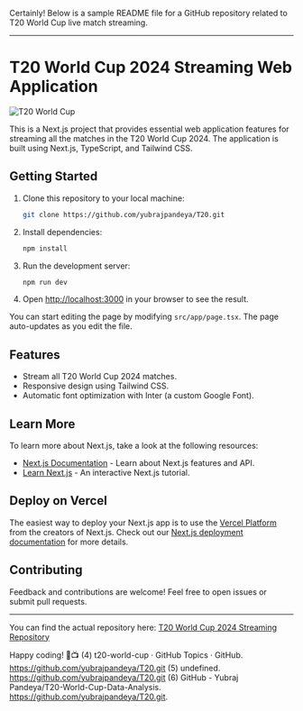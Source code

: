 Certainly! Below is a sample README file for a GitHub repository related to T20 World Cup live match streaming.

---

# T20 World Cup 2024 Streaming Web Application

![T20 World Cup](https://i.pinimg.com/originals/20/80/ba/2080ba41145ec3d94c4ccd354e18c476.png)

This is a Next.js project that provides essential web application features for streaming all the matches in the T20 World Cup 2024. The application is built using Next.js, TypeScript, and Tailwind CSS.

## Getting Started

1. Clone this repository to your local machine:

   ```bash
   git clone https://github.com/yubrajpandeya/T20.git
   ```

2. Install dependencies:

   ```bash
   npm install
   ```

3. Run the development server:

   ```bash
   npm run dev
   ```

4. Open [http://localhost:3000](http://localhost:3000) in your browser to see the result.

You can start editing the page by modifying `src/app/page.tsx`. The page auto-updates as you edit the file.

## Features

- Stream all T20 World Cup 2024 matches.
- Responsive design using Tailwind CSS.
- Automatic font optimization with Inter (a custom Google Font).

## Learn More

To learn more about Next.js, take a look at the following resources:

- [Next.js Documentation](https://nextjs.org/docs) - Learn about Next.js features and API.
- [Learn Next.js](https://nextjs.org/learn) - An interactive Next.js tutorial.

## Deploy on Vercel

The easiest way to deploy your Next.js app is to use the [Vercel Platform](https://vercel.com/) from the creators of Next.js. Check out our [Next.js deployment documentation](https://nextjs.org/docs/deployment) for more details.

## Contributing

Feedback and contributions are welcome! Feel free to open issues or submit pull requests.

---

You can find the actual repository here: [T20 World Cup 2024 Streaming Repository](https://github.com/yubrajpandeya/T20.git)

Happy coding! 🏏📺
(4) t20-world-cup · GitHub Topics · GitHub. https://github.com/yubrajpandeya/T20.git
(5) undefined. https://github.com/yubrajpandeya/T20.git
(6) GitHub - Yubraj Pandeya/T20-World-Cup-Data-Analysis. https://github.com/yubrajpandeya/T20.git.
